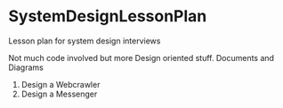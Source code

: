 # SystemDesignLessonPlan
Lesson plan for system design interviews

Not much code involved but more Design oriented stuff.
Documents and Diagrams

1. Design a Webcrawler
2. Design a Messenger
